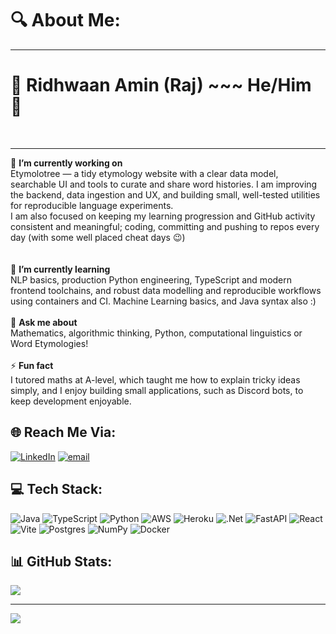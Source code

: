 # 🔍 About Me:

---

# **👾 Ridhwaan Amin (Raj) ~~~ He/Him 👾**<br>
<br>

---

🔭 **I’m currently working on**<br>Etymolotree — a tidy etymology website with a clear data model, searchable UI and tools to curate and share word histories. I am improving the backend, data ingestion and UX, and building small, well-tested utilities for reproducible language experiments.<br>I am also focused on keeping my learning progression and GitHub activity consistent and meaningful; coding, committing and pushing to repos every day (with some well placed cheat days 😉)<br><br><br>🌱 **I’m currently learning**<br>NLP basics, production Python engineering, TypeScript and modern frontend toolchains, and robust data modelling and reproducible workflows using containers and CI. Machine Learning basics, and Java syntax also :)<br><br>💬 **Ask me about**<br>Mathematics, algorithmic thinking, Python, computational linguistics or Word Etymologies!<br><br>⚡ **Fun fact**<br>I tutored maths at A-level, which taught me how to explain tricky ideas simply, and I enjoy building small applications, such as Discord bots, to keep development enjoyable.<br>


## 🌐 Reach Me Via:
[![LinkedIn](https://img.shields.io/badge/LinkedIn-%230077B5.svg?logo=linkedin&logoColor=white)](https://linkedin.com/in/ridhwaan-amin-a13297269) [![email](https://img.shields.io/badge/Email-D14836?logo=gmail&logoColor=white)](mailto:ridint64@protonmail.com) 

## 💻 Tech Stack:
![Java](https://img.shields.io/badge/java-%23ED8B00.svg?style=for-the-badge&logo=openjdk&logoColor=white) ![TypeScript](https://img.shields.io/badge/typescript-%23007ACC.svg?style=for-the-badge&logo=typescript&logoColor=white) ![Python](https://img.shields.io/badge/python-3670A0?style=for-the-badge&logo=python&logoColor=ffdd54) ![AWS](https://img.shields.io/badge/AWS-%23FF9900.svg?style=for-the-badge&logo=amazon-aws&logoColor=white) ![Heroku](https://img.shields.io/badge/heroku-%23430098.svg?style=for-the-badge&logo=heroku&logoColor=white) ![.Net](https://img.shields.io/badge/.NET-5C2D91?style=for-the-badge&logo=.net&logoColor=white) ![FastAPI](https://img.shields.io/badge/FastAPI-005571?style=for-the-badge&logo=fastapi) ![React](https://img.shields.io/badge/react-%2320232a.svg?style=for-the-badge&logo=react&logoColor=%2361DAFB) ![Vite](https://img.shields.io/badge/vite-%23646CFF.svg?style=for-the-badge&logo=vite&logoColor=white) ![Postgres](https://img.shields.io/badge/postgres-%23316192.svg?style=for-the-badge&logo=postgresql&logoColor=white) ![NumPy](https://img.shields.io/badge/numpy-%23013243.svg?style=for-the-badge&logo=numpy&logoColor=white) ![Docker](https://img.shields.io/badge/docker-%230db7ed.svg?style=for-the-badge&logo=docker&logoColor=white)
## 📊 GitHub Stats:
![](https://nirzak-streak-stats.vercel.app/?user=RajAmin99&theme=dark&hide_border=false)<br/>

---
[![](https://visitcount.itsvg.in/api?id=RajAmin99&icon=0&color=0)](https://visitcount.itsvg.in)

<!-- Proudly created with GPRM ( https://gprm.itsvg.in ) -->
